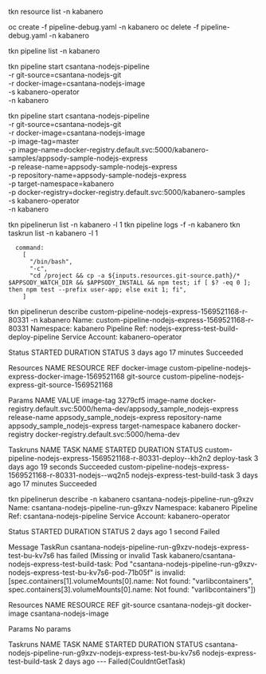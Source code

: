 
tkn resource list -n kabanero

oc create -f pipeline-debug.yaml -n kabanero
oc delete -f pipeline-debug.yaml -n kabanero

tkn pipeline list -n kabanero

tkn pipeline start csantana-nodejs-pipeline \
        -r git-source=csantana-nodejs-git \
        -r docker-image=csantana-nodejs-image \
        -s kabanero-operator \
        -n kabanero

tkn pipeline start csantana-nodejs-pipeline \
        -r git-source=csantana-nodejs-git \
        -r docker-image=csantana-nodejs-image \
        -p image-tag=master \
        -p image-name=docker-registry.default.svc:5000/kabanero-samples/appsody-sample-nodejs-express \
        -p release-name=appsody-sample-nodejs-express \
        -p repository-name=appsody-sample-nodejs-express \
        -p target-namespace=kabanero \
        -p docker-registry=docker-registry.default.svc:5000/kabanero-samples \
        -s kabanero-operator \
        -n kabanero

tkn pipelinerun list -n kabanero -l 1
tkn pipeline logs -f -n kabanero
tkn taskrun list -n kabanero -l 1



      command:
        [
          "/bin/bash",
          "-c",
          "cd /project && cp -a ${inputs.resources.git-source.path}/* $APPSODY_WATCH_DIR && $APPSODY_INSTALL && npm test; if [ $? -eq 0 ]; then npm test --prefix user-app; else exit 1; fi",
        ]


tkn pipelinerun describe custom-pipeline-nodejs-express-1569521168-r-80331 -n kabanero
Name:              custom-pipeline-nodejs-express-1569521168-r-80331
Namespace:         kabanero
Pipeline Ref:      nodejs-express-test-build-deploy-pipeline
Service Account:   kabanero-operator

Status
STARTED      DURATION     STATUS
3 days ago   17 minutes   Succeeded

Resources
NAME           RESOURCE REF
docker-image   custom-pipeline-nodejs-express-docker-image-1569521168
git-source     custom-pipeline-nodejs-express-git-source-1569521168

Params
NAME               VALUE
image-tag          3279cf5
image-name         docker-registry.default.svc:5000/hema-dev/appsody_sample_nodejs-express
release-name       appsody_sample_nodejs-express
repository-name    appsody_sample_nodejs-express
target-namespace   kabanero
docker-registry    docker-registry.default.svc:5000/hema-dev

Taskruns
NAME                                                              TASK NAME                        STARTED      DURATION     STATUS
custom-pipeline-nodejs-express-1569521168-r-80331-deploy--kh2n2   deploy-task                      3 days ago   19 seconds   Succeeded
custom-pipeline-nodejs-express-1569521168-r-80331-nodejs--wq2n5   nodejs-express-test-build-task   3 days ago   17 minutes   Succeeded

tkn pipelinerun describe -n kabanero csantana-nodejs-pipeline-run-g9xzv               
Name:              csantana-nodejs-pipeline-run-g9xzv
Namespace:         kabanero
Pipeline Ref:      csantana-nodejs-pipeline
Service Account:   kabanero-operator

Status
STARTED      DURATION   STATUS
2 days ago   1 second   Failed

Message
TaskRun csantana-nodejs-pipeline-run-g9xzv-nodejs-express-test-bu-kv7s6 has failed (Missing or invalid Task kabanero/csantana-nodejs-express-test-build-task: Pod "csantana-nodejs-pipeline-run-g9xzv-nodejs-express-test-bu-kv7s6-pod-71b05f" is invalid: [spec.containers[1].volumeMounts[0].name: Not found: "varlibcontainers", spec.containers[3].volumeMounts[0].name: Not found: "varlibcontainers"])

Resources
NAME           RESOURCE REF
git-source     csantana-nodejs-git
docker-image   csantana-nodejs-image

Params
No params

Taskruns
NAME                                                              TASK NAME                        STARTED      DURATION   STATUS
csantana-nodejs-pipeline-run-g9xzv-nodejs-express-test-bu-kv7s6   nodejs-express-test-build-task   2 days ago   ---        Failed(CouldntGetTask)